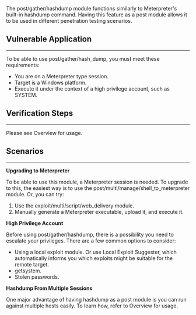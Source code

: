 The post/gather/hashdump module functions similarly to Meterpreter's built-in hashdump command.
Having this feature as a post module allows it to be used in different penetration testing
scenarios.


## Vulnerable Application

---

To be able to use post/gather/hash_dump, you must meet these requirements:

* You are on a Meterpreter type session.
* Target is a Windows platform.
* Execute it under the context of a high privilege account, such as SYSTEM.

## Verification Steps

---

Please see Overview for usage.

## Scenarios

---

**Upgrading to Meterpreter**

To be able to use this module, a Meterpreter session is needed. To upgrade to this, the easiest
way is to use the post/multi/manage/shell_to_meterpreter module. Or, you can try:

1. Use the exploit/multi/script/web_delivery module.
2. Manually generate a Meterpreter executable, upload it, and execute it.

**High Privilege Account**

Before using post/gather/hashdump, there is a possibility you need to escalate your privileges.
There are a few common options to consider:

* Using a local exploit module. Or use Local Exploit Suggester, which automatically informs you
  which exploits might be suitable for the remote target.
* getsystem.
* Stolen passwords.

**Hashdump From Multiple Sessions**

One major advantage of having hashdump as a post module is you can run against multiple hosts
easily. To learn how, refer to Overview for usage.
